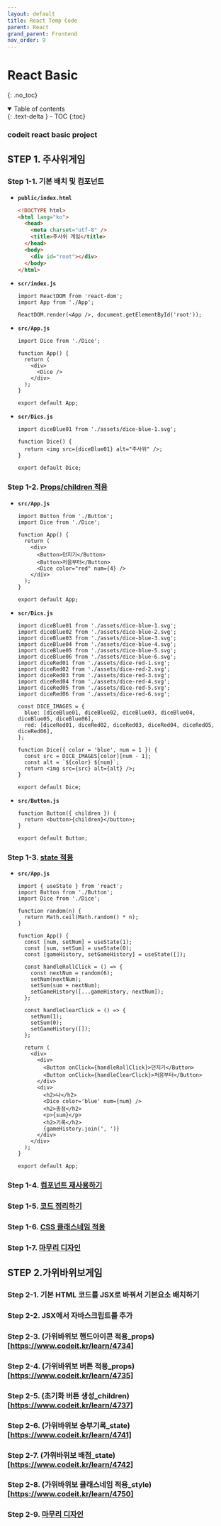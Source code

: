 ```yaml
---
layout: default
title: React Temp Code
parent: React
grand_parent: Frontend
nav_order: 9
---
```


# React Basic
{: .no_toc}

<details open markdown="block">
  <summary>
    Table of contents
  </summary>
  {: .text-delta }
- TOC
{:toc}
</details>
<!------------------------------------ STEP ------------------------------------>

### codeit react basic project

## STEP 1. 주사위게임

### Step 1-1. 기본 배치 및 컴포넌트

* **`public/index.html`**

  ```html
  <!DOCTYPE html>
  <html lang="ko">
    <head>
      <meta charset="utf-8" />
      <title>주사위 게임</title>
    </head>
    <body>
      <div id="root"></div>
    </body>
  </html>
  ```

* **`scr/index.js`**

  ```react
  import ReactDOM from 'react-dom';
  import App from './App';

  ReactDOM.render(<App />, document.getElementById('root'));
  ```

* **`src/App.js`**

  ```react
  import Dice from './Dice';

  function App() {
    return (
      <div>
        <Dice />
      </div>
    );
  }

  export default App;
  ```

* **`scr/Dics.js`**

  ```react
  import diceBlue01 from './assets/dice-blue-1.svg';

  function Dice() {
    return <img src={diceBlue01} alt="주사위" />;
  }

  export default Dice;
  ```

### Step 1-2. [Props/children 적용](https://www.codeit.kr/learn/4736)

* **`src/App.js`**

  ```react
  import Button from './Button';
  import Dice from './Dice';

  function App() {
    return (
      <div>
        <Button>던지기</Button>
        <Button>처음부터</Button>
        <Dice color="red" num={4} />
      </div>
    );
  }

  export default App;
  ```

* **`scr/Dics.js`**

  ```react
  import diceBlue01 from './assets/dice-blue-1.svg';
  import diceBlue02 from './assets/dice-blue-2.svg';
  import diceBlue03 from './assets/dice-blue-3.svg';
  import diceBlue04 from './assets/dice-blue-4.svg';
  import diceBlue05 from './assets/dice-blue-5.svg';
  import diceBlue06 from './assets/dice-blue-6.svg';
  import diceRed01 from './assets/dice-red-1.svg';
  import diceRed02 from './assets/dice-red-2.svg';
  import diceRed03 from './assets/dice-red-3.svg';
  import diceRed04 from './assets/dice-red-4.svg';
  import diceRed05 from './assets/dice-red-5.svg';
  import diceRed06 from './assets/dice-red-6.svg';

  const DICE_IMAGES = {
    blue: [diceBlue01, diceBlue02, diceBlue03, diceBlue04, diceBlue05, diceBlue06],
    red: [diceRed01, diceRed02, diceRed03, diceRed04, diceRed05, diceRed06],
  };

  function Dice({ color = 'blue', num = 1 }) {
    const src = DICE_IMAGES[color][num - 1];
    const alt = `${color} ${num}`;
    return <img src={src} alt={alt} />;
  }

  export default Dice;
  ```

* **`src/Button.js`**

  ```react
  function Button({ children }) {
    return <button>{children}</button>;
  }

  export default Button;
  ```

### Step 1-3. [state 적용](https://www.codeit.kr/learn/4740)

* **`src/App.js`**
  ```react
  import { useState } from 'react';
  import Button from './Button';
  import Dice from './Dice';

  function random(n) {
    return Math.ceil(Math.random() * n);
  }

  function App() {
    const [num, setNum] = useState(1);
    const [sum, setSum] = useState(0);
    const [gameHistory, setGameHistory] = useState([]);

    const handleRollClick = () => {
      const nextNum = random(6);
      setNum(nextNum);
      setSum(sum + nextNum);
      setGameHistory([...gameHistory, nextNum]);
    };

    const handleClearClick = () => {
      setNum(1);
      setSum(0);
      setGameHistory([]);
    };

    return (
      <div>
        <div>
          <Button onClick={handleRollClick}>던지기</Button>
          <Button onClick={handleClearClick}>처음부터</Button>
        </div>
        <div>
          <h2>나</h2>
          <Dice color='blue' num={num} />
          <h2>총점</h2>
          <p>{sum}</p>
          <h2>기록</h2>
          {gameHistory.join(', ')}
        </div>
      </div>
    );
  }

  export default App;
  ```


### Step 1-4. [컴포넌트 재사용하기](https://www.codeit.kr/learn/4744)

### Step 1-5. [코드 정리하기](https://www.codeit.kr/learn/4745)

### Step 1-6. [CSS 클래스네임 적용](https://www.codeit.kr/learn/4749)

### Step 1-7. [마무리 디자인](https://www.codeit.kr/learn/4658)













<!------------------------------------ STEP ------------------------------------>

## STEP 2.가위바위보게임

### Step 2-1. 기본 HTML 코드를 JSX로 바꿔서 기본요소 배치하기

### Step 2-2. JSX에서 자바스크립트를 추가

### Step 2-3. (가위바위보 핸드아이콘 적용_props)[https://www.codeit.kr/learn/4734]

### Step 2-4. (가위바위보 버튼 적용_props)[https://www.codeit.kr/learn/4735]

### Step 2-5. (초기화 버튼 생성_children)[https://www.codeit.kr/learn/4737]

### Step 2-6. (가위바위보 승부기록_state)[https://www.codeit.kr/learn/4741]

### Step 2-7. (가위바위보 배점_state)[https://www.codeit.kr/learn/4742]

### Step 2-8. (가위바위보 클래스네임 적용_style)[https://www.codeit.kr/learn/4750]

### Step 2-9. [마무리 디자인](https://www.codeit.kr/learn/4658)